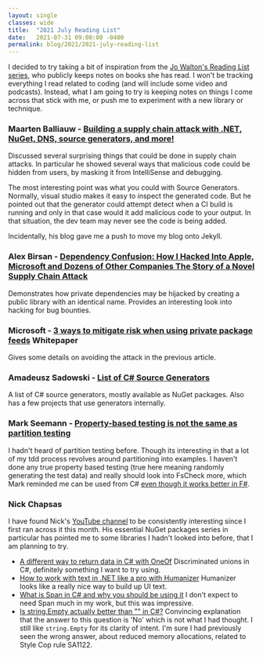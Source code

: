 ```yaml
---
layout: single
classes: wide
title:  "2021 July Reading List"
date:   2021-07-31 09:00:00 -0400
permalink: blog/2021/2021-july-reading-list
---
```


I decided to try taking a bit of inspiration from the [Jo Walton's Reading List series](https://www.tor.com/tag/jo-walton-reads/), who publicly keeps notes on books she has read. I won't be tracking everything I read related to coding (and will include some video and podcasts). Instead, what I am going to try is keeping notes on things I come across that stick with me, or push me to experiment with a new library or technique.  

### Maarten Balliauw - [Building a supply chain attack with .NET, NuGet, DNS, source generators, and more!](https://blog.maartenballiauw.be/post/2021/05/05/building-a-supply-chain-attack-with-dotnet-nuget-dns-source-generators-and-more.html)

Discussed several surprising things that could be done in supply chain attacks. In particular he showed several ways that malicious code could be hidden from users, by masking it from IntelliSense and debugging. 

The most interesting point was what you could with Source Generators. Normally, visual studio makes it easy to inspect the generated code. But he pointed out that the generator could attempt detect when a CI build is running and only in that case would it add malicious code to your output. In that situation, the dev team may never see the code is being added.

Incidentally, his blog gave me a push to move my blog onto Jekyll. 

### Alex Birsan - [Dependency Confusion: How I Hacked Into Apple, Microsoft and Dozens of Other Companies The Story of a Novel Supply Chain Attack](https://medium.com/@alex.birsan/dependency-confusion-4a5d60fec610)

Demonstrates how private dependencies may be hijacked by creating a public library with an identical name. Provides an interesting look into hacking for bug bounties. 

### Microsoft - [3 ways to mitigate risk when using private package feeds](https://aka.ms/pkg-sec-wp) Whitepaper

Gives some details on avoiding the attack in the previous article. 

### Amadeusz Sadowski - [List of C# Source Generators](https://github.com/amis92/csharp-source-generators)

A list of C# source generators, mostly available as NuGet packages. Also has a few projects that use generators internally.

### Mark Seemann - [Property-based testing is not the same as partition testing](https://blog.ploeh.dk/2021/06/28/property-based-testing-is-not-the-same-as-partition-testing/)

I hadn't heard of partition testing before. Though its interesting in that a lot of my tdd process revolves around partitioning into examples. I haven't done any true property based testing (true here meaning randomly generating the test data) and really should look into FsCheck more, which Mark reminded me can be used from C# [even though it works better in F#](https://blog.ploeh.dk/2021/02/15/when-properties-are-easier-than-examples/).

### Nick Chapsas 

I have found Nick's [YouTube channel](https://www.youtube.com/channel/UCrkPsvLGln62OMZRO6K-llg) to be consistently interesting since I first ran across it this month. His essential NuGet packages series in particular has pointed me to some libraries I hadn't looked into before, that I am planning to try.

* [A different way to return data in C# with OneOf](https://www.youtube.com/watch?v=r7QUivYMS3Q) Discriminated unions in C#, definitely something I want to try using. 
* [How to work with text in .NET like a pro with Humanizer](https://www.youtube.com/watch?v=bLKXqJwRNSY) Humanizer looks like a really nice way to build up UI text.
* [What is Span in C# and why you should be using it](https://www.youtube.com/watch?v=FM5dpxJMULY) I don't expect to need Span much in my work, but this was impressive. 
* [Is string.Empty actually better than "" in C#?](https://www.youtube.com/watch?v=qWBi32-Njm8) Convincing explanation that the answer to this question is 'No' which is not what I had thought. I still like `string.Empty` for its clarity of intent. I'm sure I had previously seen the wrong answer, about reduced memory allocations, related to Style Cop rule SA1122. 